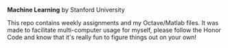 **Machine Learning**
by Stanford University

This repo contains weekly assignments and my Octave/Matlab files.
It was made to facilitate multi-computer usage for myself, please follow the Honor Code and know that it's really fun to figure things out on your own!

